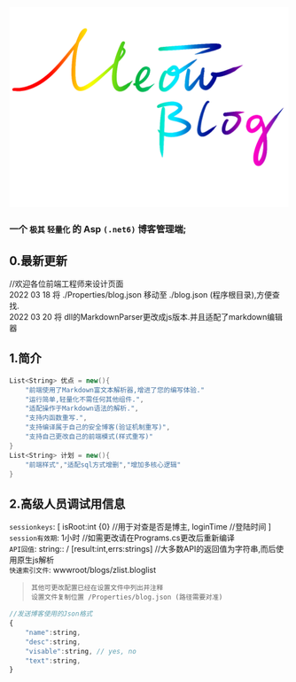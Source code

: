 ![如果您没有看到本图,您应该尝试翻墙查看本库](https://github.com/DavidSciMeow/MeowBlog/blob/master/_gitstaticuse/Title.png)  
### 一个 `极其` `轻量化` 的 Asp `(.net6)` 博客管理端;  

## 0.最新更新

//欢迎各位前端工程师来设计页面  
2022 03 18 将 ./Properties/blog.json 移动至 ./blog.json (程序根目录),方便查找.  
2022 03 20 将 dll的MarkdownParser更改成js版本.并且适配了markdown编辑器

## 1.简介

```csharp
List<String> 优点 = new(){
	"前端使用了Markdown富文本解析器,增进了您的编写体验."
	"运行简单,轻量化不需任何其他组件.",
	"适配操作于Markdown语法的解析.",
	"支持内函数重写.",
	"支持编译属于自己的安全博客(验证机制重写)",
	"支持自己更改自己的前端模式(样式重写)"
}
List<String> 计划 = new(){
	"前端样式","适配sql方式增删","增加多核心逻辑"
}
```

## 2.高级人员调试用信息
`sessionkeys`: [ isRoot:int {0} //用于对查是否是博主, loginTime //登陆时间 ]  
`session有效期`: 1小时 //如需更改请在Programs.cs更改后重新编译  
`API回值`: string:: / [result:int,errs:strings] //大多数API的返回值为字符串,而后使用原生js解析  
`快速索引文件`: wwwroot/blogs/zlist.bloglist  
> `其他可更改配置已经在设置文件中列出并注释`  
> `设置文件复制位置 /Properties/blog.json (路径需要对准)`  
```javascript
//发送博客使用的Json格式
{
	"name":string,
	"desc":string,
	"visable":string, // yes, no
	"text":string,
}
```
